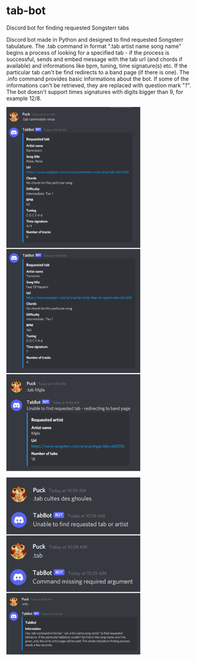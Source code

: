 # tab-bot
Discord bot for finding requested Songsterr tabs

Discord bot made in Python and designed to find requested Songsterr tabulature. The .tab command in format ".tab artist name song name" begins a process of looking for a specified tab - if the process is successful, sends and embed message with the tab url (and chords if available) and informations like bpm, tuning, time signature(s) etc. If the particular tab can't be find redirects to a band page (if there is one). The .info command provides basic informations about the bot. If some of the informations can't be retrieved, they are replaced with question mark "?". The bot doesn't support times signatures with digits bigger than 9, for example 12/8. 

<p float="left">
<img src = screenshots/img_1.png width=350 />
<img src = screenshots/img_6.png width=350 />
<img src = screenshots/img_2.png width=350 />
</p>

<img src = screenshots/img_3.png width=350>
<img src = screenshots/img_4.png width=350>
<img src = screenshots/img_5.png width=350>
